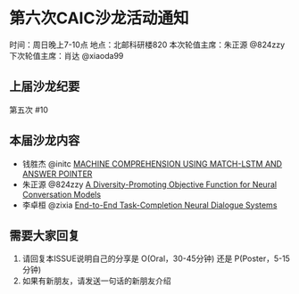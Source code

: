 # 第六次CAIC沙龙活动通知

时间：周日晚上7-10点
地点：北邮科研楼820
本次轮值主席：朱正源 @824zzy
下次轮值主席：肖达 @xiaoda99

## 上届沙龙纪要

第五次 #10 

## 本届沙龙内容

- 钱胜杰 @initc [MACHINE COMPREHENSION USING MATCH-LSTM AND ANSWER POINTER](https://bupt.github.io/conversational-ai-club/#/papers/machine-comprehension-using-match-lstm-and-answer-pointer-2016.md)
- 朱正源 @824zzy  [A Diversity-Promoting Objective Function for Neural Conversation Models](https://bupt.github.io/conversational-ai-club/#/papers/a-diversity-promoting-objective-function-for-neural-conversational-models-2016)
- 李卓桓 @zixia [End-to-End Task-Completion Neural Dialogue Systems](https://bupt.github.io/conversational-ai-club/#/papers/end-to-end-task-completion-neural-dialogue-systems-2018)

## 需要大家回复

1. 请回复本ISSUE说明自己的分享是 O(Oral，30-45分钟) 还是 P(Poster，5-15分钟)
1. 如果有新朋友，请发送一句话的新朋友介绍

